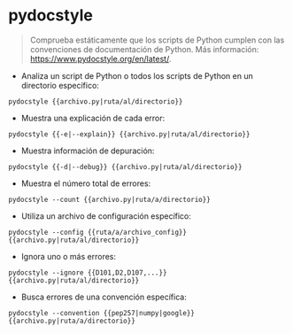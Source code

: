 # pydocstyle

> Comprueba estáticamente que los scripts de Python cumplen con las convenciones de documentación de Python.
> Más información: <https://www.pydocstyle.org/en/latest/>.

- Analiza un script de Python o todos los scripts de Python en un directorio específico:

`pydocstyle {{archivo.py|ruta/al/directorio}}`

- Muestra una explicación de cada error:

`pydocstyle {{-e|--explain}} {{archivo.py|ruta/al/directorio}}`

- Muestra información de depuración:

`pydocstyle {{-d|--debug}} {{archivo.py|ruta/al/directorio}}`

- Muestra el número total de errores:

`pydocstyle --count {{archivo.py|ruta/a/directorio}}`

- Utiliza un archivo de configuración específico:

`pydocstyle --config {{ruta/a/archivo_config}} {{archivo.py|ruta/al/directorio}}`

- Ignora uno o más errores:

`pydocstyle --ignore {{D101,D2,D107,...}} {{archivo.py|ruta/al/directorio}}`

- Busca errores de una convención específica:

`pydocstyle --convention {{pep257|numpy|google}} {{archivo.py|ruta/a/directorio}}`
